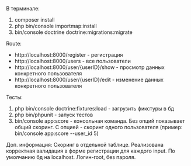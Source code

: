 В терминале:
1. composer install
2. php bin/console importmap:install
3. bin/console doctrine doctrine:migrations:migrate 

Route:
- http://localhost:8000/register - регистрация
- http://localhost:8000/users - все пользователи
- http://localhost:8000/user/{userID}/show - просмотр данных конкретного пользователя
- http://localhost:8000/user/{userID}/edit - изменение данных конкретного пользователя

Тесты:
1. php bin/console doctrine:fixtures:load - загрузить фикстуры в бд
2. php bin/phpunit - запуск тестов
3. bin/console app:score - консольная команда. Без опций показывает общий скоринг. С опцией - скоринг одного пользователя (пример: bin/console app:score --user_id 5)


Доп. информация:
Скоринг в отдельной таблице.
Реализована корректная валидация в форме регистрации для каждого input.
По умолчанию бд на localhost. Логин-root, без пароля.

